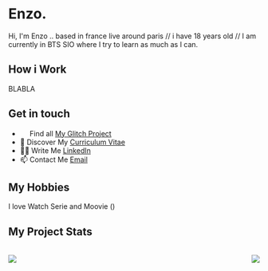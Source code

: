 # Enzo.

Hi, I'm Enzo .. based in france live around paris // i have 18 years old // I am currently in BTS SIO where I try to learn as much as I can.

## How i Work

BLABLA

## Get in touch

*  <img src="https://cdn.glitch.com/2bdfb3f8-05ef-4035-a06e-2043962a3a13%2Ffavicon.ico"  width="15" height="15"/>  Find all [My Glitch Project](https://glitch.com/@Enzo2911) <br>
* 🔖 Discover My [Curriculum Vitae](pasencore) <br>
* ✍🏻 Write Me [LinkedIn](https://www.linkedin.com/in/Enzo2911) <br/>
* 📫 Contact Me [Email](mailto:enzo.carpentier.pro@gmail.com) <br>

## My Hobbies 

I love Watch Serie and Moovie ()

## My Project Stats
<br>
<a href="https://github.com/Enzo2911/github-readme-stats">
  <img align="right" src="https://github-readme-stats.vercel.app/api?username=Enzo2911&count_private=true&show_icons=true&theme=radical"/>
  <img align="left" src="https://github-readme-stats.vercel.app/api/top-langs/?username=Enzo2911&count_private=true&show_icons=true&theme=radical"/>
   <!-- <img align="left" src="https://github-readme-stats.vercel.app/api/wakatime?username=Enzo2911&count_private=true"/> -->
</a>

